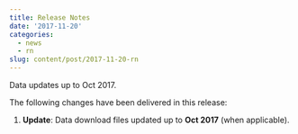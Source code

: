```yaml
---
title: Release Notes
date: '2017-11-20'
categories:
  - news
  - rn
slug: content/post/2017-11-20-rn
---
```


Data updates up to Oct 2017.

The following changes have been delivered in this release:

1. **Update**: Data download files updated up to **Oct 2017** (when applicable).
